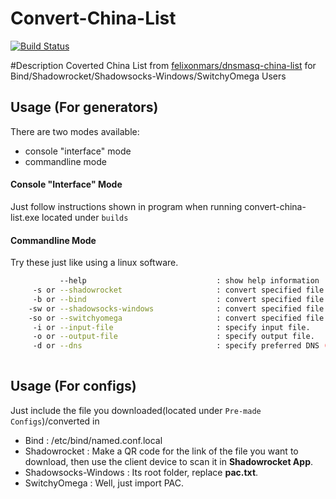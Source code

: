 # Convert-China-List 
[![Build Status](https://travis-ci.org/LBYPatrick/convert-china-list.svg?branch=master)](https://travis-ci.org/LBYPatrick/convert-china-list)

#Description
Coverted China List from [felixonmars/dnsmasq-china-list](https://github.com/felixonmars/dnsmasq-china-list) for Bind/Shadowrocket/Shadowsocks-Windows/SwitchyOmega Users

## Usage (For generators)

There are two modes available:

- console "interface" mode
- commandline mode

#### Console "Interface" Mode
Just follow instructions shown in program when running convert-china-list.exe located under ``builds``
<br>

#### Commandline Mode
Try these just like using a linux software.

```bash
           --help                             : show help information
     -s or --shadowrocket                     : convert specified file to a shadowrocket-compatible file.
     -b or --bind                             : convert specified file to a bind9-compatible file.
	-sw or --shadowsocks-windows			  : convert specified file to a PAC file (shadowsocks-windows Compatible).
    -so or --switchyomega                     : convert specified file to a PAC file for SwitchyOmega.
	 -i or --input-file                       : specify input file.
     -o or --output-file                      : specify output file.
     -d or --dns                              : specify preferred DNS (only required in bind mode).
	 
```

## Usage (For configs)
Just include the file you downloaded(located under ``Pre-made Configs``)/converted in

- Bind                : /etc/bind/named.conf.local
- Shadowrocket        : Make a QR code for the link of the file you want to download, then use the client device to scan it in **Shadowrocket App**. 
- Shadowsocks-Windows : Its root folder, replace **pac.txt**.
- SwitchyOmega        : Well, just import PAC.

